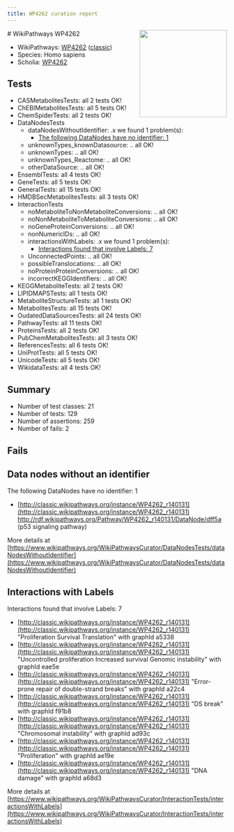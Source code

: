 ```yaml
---
title: WP4262 curation report
---
```


<img style="float: right; width: 200px" src="https://upload.wikimedia.org/wikipedia/commons/thumb/8/83/Wplogo_with_text_500.png/640px-Wplogo_with_text_500.png" />
# WikiPathways WP4262

* WikiPathways: [WP4262](https://wikipathways.org/pathways/WP4262) ([classic](https://classic.wikipathways.org/instance/WP4262))
* Species: Homo sapiens
* Scholia: [WP4262](https://scholia.toolforge.org/wikipathways/WP4262)
## Tests
* CASMetabolitesTests: all 2 tests OK!
* ChEBIMetabolitesTests: all 5 tests OK!
* ChemSpiderTests: all 2 tests OK!
* DataNodesTests
    * dataNodesWithoutIdentifier: .x we found 1 problem(s):
        * [The following DataNodes have no identifier: 1](#d2d32fa0)
    * unknownTypes_knownDatasource: .. all OK!
    * unknownTypes: .. all OK!
    * unknownTypes_Reactome: .. all OK!
    * otherDataSource: .. all OK!
* EnsemblTests: all 4 tests OK!
* GeneTests: all 5 tests OK!
* GeneralTests: all 15 tests OK!
* HMDBSecMetabolitesTests: all 3 tests OK!
* InteractionTests
    * noMetaboliteToNonMetaboliteConversions: .. all OK!
    * noNonMetaboliteToMetaboliteConversions: .. all OK!
    * noGeneProteinConversions: .. all OK!
    * nonNumericIDs: .. all OK!
    * interactionsWithLabels: .x we found 1 problem(s):
        * [Interactions found that involve Labels: 7](#630d267e)
    * UnconnectedPoints: .. all OK!
    * possibleTranslocations: .. all OK!
    * noProteinProteinConversions: .. all OK!
    * incorrectKEGGIdentifiers: .. all OK!
* KEGGMetaboliteTests: all 2 tests OK!
* LIPIDMAPSTests: all 1 tests OK!
* MetaboliteStructureTests: all 1 tests OK!
* MetabolitesTests: all 15 tests OK!
* OudatedDataSourcesTests: all 24 tests OK!
* PathwayTests: all 11 tests OK!
* ProteinsTests: all 2 tests OK!
* PubChemMetabolitesTests: all 3 tests OK!
* ReferencesTests: all 6 tests OK!
* UniProtTests: all 5 tests OK!
* UnicodeTests: all 5 tests OK!
* WikidataTests: all 4 tests OK!


## Summary

* Number of test classes: 21
* Number of tests: 129
* Number of assertions: 259
* Number of fails: 2

## Fails

<a name="d2d32fa0" />

## Data nodes without an identifier

The following DataNodes have no identifier: 1

* [http://classic.wikipathways.org/instance/WP4262_r140131](http://classic.wikipathways.org/instance/WP4262_r140131) http://rdf.wikipathways.org/Pathway/WP4262_r140131/DataNode/dff5a (p53 signaling
pathway)


More details at [https://www.wikipathways.org/WikiPathwaysCurator/DataNodesTests/dataNodesWithoutIdentifier](https://www.wikipathways.org/WikiPathwaysCurator/DataNodesTests/dataNodesWithoutIdentifier)

<a name="630d267e" />

## Interactions with Labels

Interactions found that involve Labels: 7

* [http://classic.wikipathways.org/instance/WP4262_r140131](http://classic.wikipathways.org/instance/WP4262_r140131) "Proliferation
Survival
Translation" with graphId a5338
* [http://classic.wikipathways.org/instance/WP4262_r140131](http://classic.wikipathways.org/instance/WP4262_r140131) "Uncontrolled proliferation
Increased survival
Genomic instability" with graphId eae5e
* [http://classic.wikipathways.org/instance/WP4262_r140131](http://classic.wikipathways.org/instance/WP4262_r140131) "Error-prone repair of
double-strand breaks" with graphId a22c4
* [http://classic.wikipathways.org/instance/WP4262_r140131](http://classic.wikipathways.org/instance/WP4262_r140131) "DS break" with graphId f91b8
* [http://classic.wikipathways.org/instance/WP4262_r140131](http://classic.wikipathways.org/instance/WP4262_r140131) "Chromosomal 
instability" with graphId ad93c
* [http://classic.wikipathways.org/instance/WP4262_r140131](http://classic.wikipathways.org/instance/WP4262_r140131) "Proliferation" with graphId ae19e
* [http://classic.wikipathways.org/instance/WP4262_r140131](http://classic.wikipathways.org/instance/WP4262_r140131) "DNA damage" with graphId a68d3


More details at [https://www.wikipathways.org/WikiPathwaysCurator/InteractionTests/interactionsWithLabels](https://www.wikipathways.org/WikiPathwaysCurator/InteractionTests/interactionsWithLabels)

